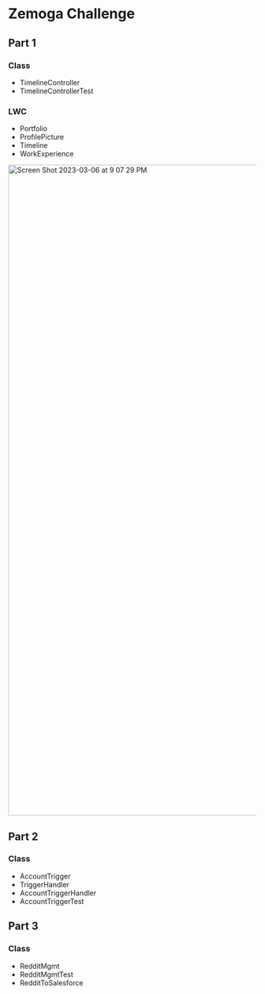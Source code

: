 # Zemoga Challenge

## Part 1

### Class
- TimelineController
- TimelineControllerTest

### LWC
- Portfolio
- ProfilePicture
- Timeline
- WorkExperience

<img width="1318" alt="Screen Shot 2023-03-06 at 9 07 29 PM" src="https://user-images.githubusercontent.com/6569355/223297321-166a71ee-2e78-4b43-9559-66469c09d915.png">

## Part 2

### Class
- AccountTrigger
- TriggerHandler
- AccountTriggerHandler
- AccountTriggerTest

## Part 3

### Class
- RedditMgmt
- RedditMgmtTest
- RedditToSalesforce
